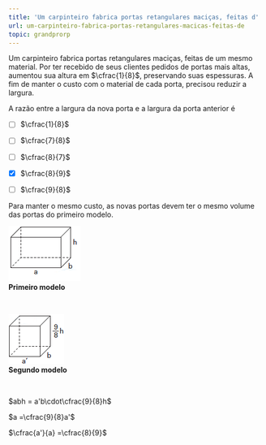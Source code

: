 ```yaml
---
title: 'Um carpinteiro fabrica portas retangulares maciças, feitas d'
url: um-carpinteiro-fabrica-portas-retangulares-macicas-feitas-de
topic: grandprorp
---
```



Um carpinteiro fabrica portas retangulares maciças, feitas de um mesmo material. Por ter recebido de seus clientes pedidos de portas mais altas, aumentou sua altura em $\cfrac{1}{8}$, preservando suas espessuras. A fim de manter o custo com o material de cada porta, precisou reduzir a largura.

A razão entre a largura da nova porta e a largura da porta anterior é



- [ ] $\cfrac{1}{8}$
- [ ] $\cfrac{7}{8}$
- [ ] $\cfrac{8}{7}$
- [x] $\cfrac{8}{9}$
- [ ] $\cfrac{9}{8}$


Para manter o mesmo custo, as novas portas devem ter o mesmo volume das portas do primeiro modelo.

![](91f892de-0feb-3875-b9a2-b86c77008aef.png)\
**Primeiro modelo**

 

![](5e46cd22-351a-d891-a070-24588283a07c.png)\
**Segundo modelo**

 

$abh = a'b\cdot\cfrac{9}{8}h$

$a =\cfrac{9}{8}a'$

$\cfrac{a'}{a} =\cfrac{8}{9}$
